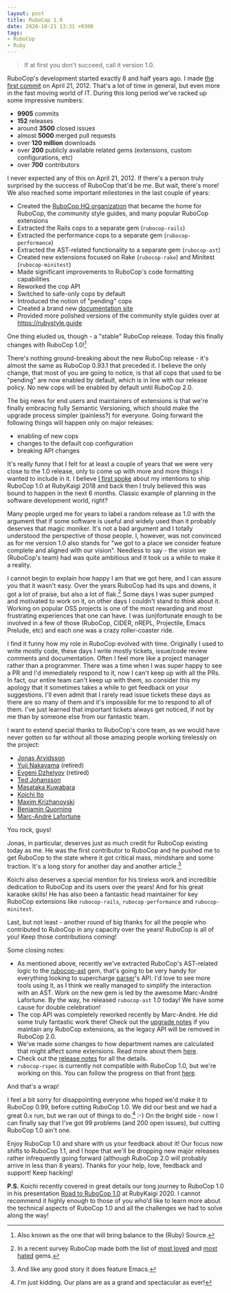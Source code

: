 ```yaml
---
layout: post
title: RuboCop 1.0
date: 2020-10-21 13:31 +0300
tags:
- RuboCop
- Ruby
---
```


> If at first you don't succeed, call it version 1.0.

RuboCop's development started exactly 8 and half years ago. I made
[the first
commit](https://github.com/rubocop-hq/rubocop/commit/afbead34db54506c12a21dbd4ce04fada0f8b9a4#diff-bc37d034bad564583790a46f19d807abfe519c5671395fd494d8cce506c42947)
on April 21, 2012. That's a lot of time in general, but even more in
the fast moving world of IT. During this long period we've racked up some
impressive numbers:

* **9905** commits
* **152** releases
* around **3500** closed issues
* almost **5000** merged pull requests
* over **120 million** downloads
* over **200** publicly available related gems (extensions, custom configurations, etc)
* over **700** contributors

I never expected any of this on April 21, 2012. If there's a person truly
surprised by the success of RuboCop that'd be me. But wait, there's more!
We also reached some important milestones in the last couple of years:

* Created the [RuboCop HQ organization](https://github.com/rubocop-hq) that became the home for RuboCop, the community style guides, and many popular RuboCop extensions
* Extracted the Rails cops to a separate gem (`rubocop-rails`)
* Extracted the performance cops to a separate gem (`rubocop-performance`)
* Extracted the AST-related functionality to a separate gem (`rubocop-ast`)
* Created new extensions focused on Rake (`rubocop-rake`) and Minitest (`rubocop-minitest`)
* Made significant improvements to RuboCop's code formatting capabilities
* Reworked the cop API
* Switched to safe-only cops by default
* Introduced the notion of "pending" cops
* Created a brand new [documentation site](https://docs.rubocop.org)
* Provided more polished versions of the community style guides over at <https://rubystyle.guide>

One thing eluded us, though - a "stable" RuboCop release. Today this finally changes with
RuboCop 1.0![^1]

There's nothing ground-breaking about the new RuboCop release - it's almost the same as RuboCop 0.93.1 that
preceded it. I believe the only change, that most of you are going to notice, is that all cops that used to be
"pending" are now enabled by default, which is in line with our release policy. No new cops will be enabled
by default until RuboCop 2.0.

The big news for end users and maintainers of extensions is that we're finally embracing fully Semantic Versioning, which
should make the upgrade process simpler (painless?) for everyone. Going forward the following things will happen only on major releases:

* enabling of new cops
* changes to the default cop configuration
* breaking API changes

It's really funny that I felt for at least a couple of years that we were very close to the 1.0
release, only to come up with more and more things I wanted to include in it. I believe [I first spoke](https://rubykaigi.org/2018/presentations/bbatsov.html)
about my intentions to ship RuboCop 1.0 at RubyKaigi 2018 and back then I truly believed this was bound to happen in the next
6 months. Classic example of planning in the software development world, right?

Many people urged me for years to label a random release as 1.0 with
the argument that if some software is useful and widely used than it
probably deserves that magic moniker. It's not a bad argument and I
totally understood the perspective of those people. I, however, was
not convinced as for me version 1.0 also stands for "we got to a place
we consider feature complete and aligned with our vision".  Needless
to say - the vision we (RuboCop's team) had was quite ambitious and it took us
a while to make it a reality.

I cannot begin to explain how happy I am that we got here, and I can
assure you that it wasn't easy.  Over the years RuboCop had its ups
and downs, it got a lot of praise, but also a lot of flak.[^2] Some
days I was super pumped and motivated to work on it, on other days I
couldn't stand to think about it.  Working on popular OSS projects is
one of the most rewarding and most frustrating experiences that one
can have.  I was (un)fortunate enough to be involved in a few of those
(RuboCop, CIDER, nREPL, Projectile, Emacs Prelude, etc) and each one
was a crazy roller-coaster ride.

I find it funny how my role in RuboCop evolved with time. Originally I
used to write mostly code, these days I write mostly tickets,
issue/code review comments and documentation. Often I feel more like a
project manager rather than a programmer. There was a time when I was
super happy to see a PR and I'd immediately respond to it, now I can't
keep up with all the PRs. In fact, our entire team can't keep up with
them, so consider this my apology that it sometimes takes a while to
get feedback on your suggestions. I'll even admit that I rarely read
issue tickets these days as there are so many of them and it's
impossible for me to respond to all of them. I've just learned that
important tickets always get noticed, if not by me than by someone else from our
fantastic team.

I want to extend special thanks to RuboCop's core team, as we would have never gotten so far without all those amazing people
working tirelessly on the project:

* [Jonas Arvidsson](https://github.com/jonas054)
* [Yuji Nakayama](https://github.com/yujinakayama) (retired)
* [Evgeni Dzhelyov](https://github.com/edzhelyov) (retired)
* [Ted Johansson](https://github.com/drenmi)
* [Masataka Kuwabara](https://github.com/pocke)
* [Koichi Ito](https://github.com/koic)
* [Maxim Krizhanovski](https://github.com/darhazer)
* [Benjamin Quorning](https://github.com/bquorning)
* [Marc-André Lafortune](https://github.com/marcandre)

You rock, guys!

Jonas, in particular, deserves just as much credit for RuboCop existing today as me. He was the first contributor to RuboCop and he
pushed me to get RuboCop to the state where it got critical mass, mindshare and some traction. It's a long story for another day and another article.[^3]

Koichi also deserves a special mention for his tireless work and incredible dedication to RuboCop and its users over the years! And for his great karaoke skills!
He has also been a fantastic head maintainer for key RuboCop extensions like `rubocop-rails`, `rubocop-performance` and `rubocop-minitest`.

Last, but not least - another round of big thanks for all the people who contributed to RuboCop in any capacity over the years! RuboCop is all of you!
Keep those contributions coming!

Some closing notes:

* As mentioned above, recently we've extracted RuboCop's AST-related logic to the [rubocop-ast](https://github.com/rubocop-hq/rubocop-ast) gem, that's going to be very handy for everything looking to supercharge
[parser](https://github.com/whitequark/parser)'s API. I'd love to see more tools using it, as I think we really managed to simplify the interaction with an AST. Work on the new gem is led by the awesome Marc-André Lafortune. By the way, he released `rubocop-ast` 1.0 today! We have some cause for double celebration!
* The cop API was completely reworked recently by Marc-André. He did some truly fantastic work there! Check out the [upgrade notes](https://docs.rubocop.org/rubocop/v1_upgrade_notes.html) if you maintain any RuboCop extensions, as the legacy API will be removed
in RuboCop 2.0.
* We've made some changes to how department names are calculated that might affect some extensions. Read more about them [here](https://github.com/rubocop-hq/rubocop/pull/8490).
* Check out the [release notes](https://github.com/rubocop-hq/rubocop/releases/tag/v1.0.0) for all the details.
* `rubocop-rspec` is currently not compatible with RuboCop 1.0, but we're working on this. You can follow the progress on that front [here](https://github.com/rubocop-hq/rubocop-rspec/issues/1051).

And that's a wrap!

I feel a bit sorry for disappointing everyone who hoped we'd make it
to RuboCop 0.99, before cutting RuboCop 1.0. We did our best and we
had a great 0.x run, but we ran out of things to do.[^4] :-) On the bright side - now
I can finally say that I've got 99 problems (and 200 open issues), but cutting RuboCop 1.0 ain't one.

Enjoy RuboCop 1.0 and share with us your feedback about it! Our focus now shifts to RuboCop 1.1, and I hope that we'll be dropping
new major releases rather infrequently going forward (although RuboCop 2.0 will probably arrive in less than 8 years). Thanks for your help, love, feedback and
support! Keep hacking!

[^1]: Also known as the one that will bring balance to the (Ruby) Source.
[^2]: In a recent survey RuboCop made both the list of [most loved](https://rails-hosting.com/2020/#which-ruby-gems-do-you-love) and [most hated](https://rails-hosting.com/2020/#which-ruby-gems-frustrate-you-the-most) gems.
[^3]: And like any good story it does feature Emacs.
[^4]: I'm just kidding. Our plans are as a grand and spectacular as ever!

**P.S.** Koichi recently covered in great details our long journey to RuboCop 1.0 in his presentation [Road to RuboCop 1.0](https://speakerdeck.com/koic/road-to-rubocop-1-dot-0) at RubyKaigi 2020. I cannot recommend it highly enough to those of you who'd like to learn more about the technical aspects of RuboCop 1.0 and all the challenges we had to solve along the way!
